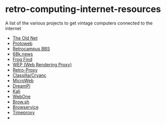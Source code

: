 # retro-computing-internet-resources
A list of the various projects to get vintage computers connected to the internet


- [The Old Net](http://theoldnet.com)
- [Protoweb](https://protoweb.org/)
- [Retrocampus BBS](http://bbs.retrocampus.com/)
- [68k.news](http://68k.news/)
- [Frog Find](http://frogfind.com/)
- [WEP (Web Rendering Proxy)](https://github.com/tenox7/wrp)
- [Retro-Proxy](https://github.com/DrKylstein/retro-proxy)
- [Classilla/Cryanc](https://github.com/classilla/cryanc)
- [MicroWeb](https://github.com/jhhoward/MicroWeb)
- [DreamPi](https://segaretro.org/DreamPi)
- [Kali](https://www.kali.net/)
- [WebOne](https://github.com/atauenis/webone)
- [Brow.sh](https://www.brow.sh/)
- [Browservice](https://github.com/ttalvitie/browservice)
- [Timeproxy](https://github.com/remino/timeprox)
- 
